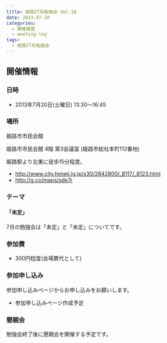 ```yaml
---
title: 姫路IT系勉強会 Vol.18
date: 2013-07-20
categories:
  - 開催履歴
  - meeting-log
tags:
  - 姫路IT系勉強会
---
```


## 開催情報

### 日時

- 2013年7月20日(土曜日) 13:30～16:45

### 場所

姫路市市民会館

姫路市市民会館 4階 第3会議室 (姫路市総社本町112番地)

姫路駅より北東に徒歩15分程度。

- <http://www.city.himeji.lg.jp/s30/2842800/_8117/_8123.html>
- <http://g.co/maps/sde7r>

### テーマ

#### 「未定」

7月の勉強会は「未定」と「未定」についてです。

### 参加費

- 300円程度(会場費代として)

### 参加申し込み

参加申し込みページからお申し込みをお願いします。

- 参加申し込みページ作成予定

### 懇親会

勉強会終了後に懇親会を開催する予定です。
